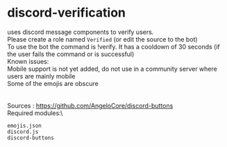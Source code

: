 # discord-verification
uses discord message components to verify users.\
Please create a role named `Verified` (or edit the source to the bot)\
To use the bot the command is !verify. It has a cooldown of 30 seconds (if the user fails the command or is successful)\
Known issues:\
Mobile support is not yet added, do not use in a community server where users are mainly mobile\
Some of the emojis are obscure\
\
\
Sources : https://github.com/AngeloCore/discord-buttons \
Required modules:\
```
emojis.json
discord.js
discord-buttons
```
